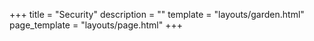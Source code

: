 +++
title = "Security"
description = ""
template = "layouts/garden.html"
page_template = "layouts/page.html"
+++

